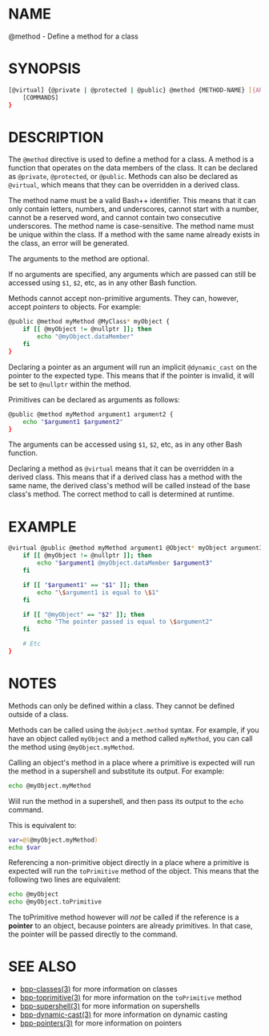 # NAME

@method - Define a method for a class

# SYNOPSIS

```bash
[@virtual] {@private | @protected | @public} @method {METHOD-NAME} [{ARGUMENTS}] {
	[COMMANDS]
}
```

# DESCRIPTION

The `@method` directive is used to define a method for a class. A method is a function that operates on the data members of the class. It can be declared as `@private`, `@protected`, or `@public`. Methods can also be declared as `@virtual`, which means that they can be overridden in a derived class.

The method name must be a valid Bash++ identifier. This means that it can only contain letters, numbers, and underscores, cannot start with a number, cannot be a reserved word, and cannot contain two consecutive underscores. The method name is case-sensitive. The method name must be unique within the class. If a method with the same name already exists in the class, an error will be generated.

The arguments to the method are optional.

If no arguments are specified, any arguments which are passed can still be accessed using `$1`, `$2`, etc, as in any other Bash function.

Methods cannot accept non-primitive arguments. They can, however, accept *pointers* to objects. For example:

```bash
@public @method myMethod @MyClass* myObject {
	if [[ @myObject != @nullptr ]]; then
		echo "@myObject.dataMember"
	fi
}
```

Declaring a pointer as an argument will run an implicit `@dynamic_cast` on the pointer to the expected type. This means that if the pointer is invalid, it will be set to `@nullptr` within the method.

Primitives can be declared as arguments as follows:

```bash
@public @method myMethod argument1 argument2 {
	echo "$argument1 $argument2"
}
```

The arguments can be accessed using `$1`, `$2`, etc, as in any other Bash function.

Declaring a method as `@virtual` means that it can be overridden in a derived class. This means that if a derived class has a method with the same name, the derived class's method will be called instead of the base class's method. The correct method to call is determined at runtime.

# EXAMPLE

```bash
@virtual @public @method myMethod argument1 @Object* myObject argument3 {
	if [[ @myObject != @nullptr ]]; then
		echo "$argument1 @myObject.dataMember $argument3"
	fi

	if [[ "$argument1" == "$1" ]]; then
		echo "\$argument1 is equal to \$1"
	fi

	if [[ "@myObject" == "$2" ]]; then
		echo "The pointer passed is equal to \$argument2"
	fi

	# Etc
}
```

# NOTES

Methods can only be defined within a class. They cannot be defined outside of a class.

Methods can be called using the `@object.method` syntax. For example, if you have an object called `myObject` and a method called `myMethod`, you can call the method using `@myObject.myMethod`.

Calling an object's method in a place where a primitive is expected will run the method in a supershell and substitute its output. For example:

```bash
echo @myObject.myMethod
```

Will run the method in a supershell, and then pass its output to the `echo` command.

This is equivalent to:

```bash
var=@(@myObject.myMethod)
echo $var
```

Referencing a non-primitive object directly in a place where a primitive is expected will run the `toPrimitive` method of the object. This means that the following two lines are equivalent:

```bash
echo @myObject
echo @myObject.toPrimitive
```

The toPrimitive method however will *not* be called if the reference is a **pointer** to an object, because pointers are already primitives. In that case, the pointer will be passed directly to the command.

# SEE ALSO

 - [bpp-classes(3)](classes.md) for more information on classes
 - [bpp-toprimitive(3)](toprimitive.md) for more information on the `toPrimitive` method
 - [bpp-supershell(3)](supershell.md) for more information on supershells
 - [bpp-dynamic-cast(3)](dynamic-cast.md) for more information on dynamic casting
 - [bpp-pointers(3)](pointers.md) for more information on pointers
